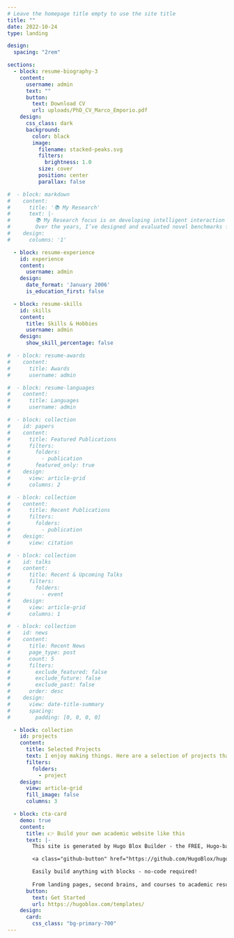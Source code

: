 ```yaml
---
# Leave the homepage title empty to use the site title
title: ""
date: 2022-10-24
type: landing

design:
  spacing: "2rem"

sections:
  - block: resume-biography-3
    content:
      username: admin
      text: ""
      button:
        text: Download CV
        url: uploads/PhD_CV_Marco_Emporio.pdf
    design:
      css_class: dark
      background:
        color: black
        image:
          filename: stacked-peaks.svg
          filters:
            brightness: 1.0
          size: cover
          position: center
          parallax: false

#  - block: markdown
#    content:
#      title: '📚 My Research'
#      text: |-
#        📚 My Research focus is on developing intelligent interaction systems that bridge the gap between humans and machines, with applications in Industry 4.0, human-robot collaboration, and immersive interfaces.
#        Over the years, I’ve designed and evaluated novel benchmarks for online 3D gesture recognition, created XR applications for remote monitoring and control, and collaborated internationally with academic and industrial partners. My work combines AI-driven methods (including deep learning and data augmentation) with a user-centered approach to interaction design.
#    design:
#      columns: '1'

  - block: resume-experience
    id: experience
    content:
      username: admin
    design:
      date_format: 'January 2006'
      is_education_first: false

  - block: resume-skills
    id: skills
    content:
      title: Skills & Hobbies
      username: admin
    design:
      show_skill_percentage: false

#  - block: resume-awards
#    content:
#      title: Awards
#      username: admin

#  - block: resume-languages
#    content:
#      title: Languages
#      username: admin

#  - block: collection
#    id: papers
#    content:
#      title: Featured Publications
#      filters:
#        folders:
#          - publication
#        featured_only: true
#    design:
#      view: article-grid
#      columns: 2

#  - block: collection
#    content:
#      title: Recent Publications
#      filters:
#        folders:
#          - publication
#    design:
#      view: citation

#  - block: collection
#    id: talks
#    content:
#      title: Recent & Upcoming Talks
#      filters:
#        folders:
#          - event
#    design:
#      view: article-grid
#      columns: 1

#  - block: collection
#    id: news
#    content:
#      title: Recent News
#      page_type: post
#      count: 5
#      filters:
#        exclude_featured: false
#        exclude_future: false
#        exclude_past: false
#      order: desc
#    design:
#      view: date-title-summary
#      spacing:
#        padding: [0, 0, 0, 0]

  - block: collection
    id: projects
    content:
      title: Selected Projects
      text: I enjoy making things. Here are a selection of projects that I have worked on over the years.
      filters:
        folders:
          - project
    design:
      view: article-grid
      fill_image: false
      columns: 3

  - block: cta-card
    demo: true
    content:
      title: 👉 Build your own academic website like this
      text: |-
        This site is generated by Hugo Blox Builder - the FREE, Hugo-based open source website builder trusted by 250,000+ academics like you.

        <a class="github-button" href="https://github.com/HugoBlox/hugo-blox-builder" data-color-scheme="no-preference: light; light: light; dark: dark;" data-icon="octicon-star" data-size="large" data-show-count="true" aria-label="Star HugoBlox/hugo-blox-builder on GitHub">Star</a>

        Easily build anything with blocks - no-code required!
        
        From landing pages, second brains, and courses to academic resumés, conferences, and tech blogs.
      button:
        text: Get Started
        url: https://hugoblox.com/templates/
    design:
      card:
        css_class: "bg-primary-700"
---
```

